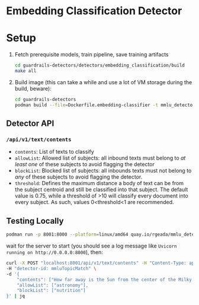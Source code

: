 # Embedding Classification Detector

# Setup
1) Fetch prerequisite models, train pipeline, save training artifacts
   ```bash
   cd guardrails-detectors/detectors/embedding_classification/build
   make all
   ```
2) Build image (this can take a while and use a lot of VM storage during the build, beware):
    ```bash
    cd guardrails-detectors
    podman build --file=Dockerfile.embedding-classifier -t mmlu_detector:latest
    ```
   
## Detector API
### `/api/v1/text/contents`
* `contents`: List of texts to classify
* `allowList`: Allowed list of subjects: all inbound texts must belong to _at least one_ of these subjects to avoid flagging the detector
* `blockList`: Blocked list of subjects: all inbounds texts must not belong to _any_ of these subjects to avoid flagging the detector.
* `threshold`: Defines the maximum distance a body of text can be from the subject centroid and still be classified into that subject. The default value is 0.75, while a threshold of >10 will classify every document into every subject. As such, values 0<threshold<1 are recommended. 


## Testing Locally
```bash
podman run -p 8001:8000 --platform=linux/amd64 quay.io/rgeada/mmlu_detector:latest
```
wait for the server to start (you should see a log message like `Uvicorn running on http://0.0.0.0:8000`), then:
```bash
curl -X POST "localhost:8001/api/v1/text/contents" -H "Content-Type: application/json" \
-H "detector-id: mmluTopicMatch" \
-d '{
    "contents": ["How far away is the Sun from the center of the Milky Way?", "What is the healthiest vegetable?", "The square root of 256 is 16."],
    "allowList": ["astronomy"],
    "blockList": ["nutrition"]
}' | jq
```

